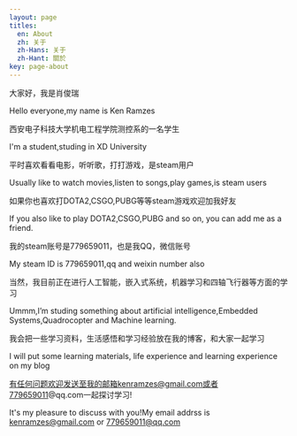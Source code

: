 ```yaml
---
layout: page
titles:
  en: About
  zh: 关于
  zh-Hans: 关于
  zh-Hant: 關於
key: page-about
---
```


大家好，我是肖俊瑞

Hello everyone,my name is Ken Ramzes

西安电子科技大学机电工程学院测控系的一名学生

I'm a student,studing in XD University

平时喜欢看看电影，听听歌，打打游戏，是steam用户

Usually like to watch movies,listen to songs,play games,is steam users

如果你也喜欢打DOTA2,CSGO,PUBG等等steam游戏欢迎加我好友

If you also like to play DOTA2,CSGO,PUBG and so on,
you can add me as a friend.

我的steam账号是779659011，也是我QQ，微信账号

My steam ID is 779659011,qq and weixin number also

当然，我目前正在进行人工智能，嵌入式系统，机器学习和四轴飞行器等方面的学习

Ummm,I’m studing something about artificial intelligence,Embedded Systems,Quadrocopter and Machine learning.

我会把一些学习资料，生活感悟和学习经验放在我的博客，和大家一起学习

I will put some learning materials, life experience and learning experience on my blog

有任何问题欢迎发送至我的邮箱kenramzes@gmail.com或者779659011@qq.com一起探讨学习!

It's my pleasure to discuss with you!My email addrss is kenramzes@gmail.com or 779659011@qq.com

